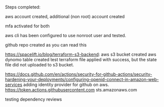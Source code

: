 Steps completed:

aws account created, additional (non root) account created

mfa activated for both

aws cli has been configured to use nonroot user and tested.

github repo created as you can read this

https://spacelift.io/blog/terraform-s3-backend:
aws s3 bucket created
aws dynomo  table created
test terraform file applied with success, but the state file did not uploaded to s3 bucket.

https://docs.github.com/en/actions/security-for-github-actions/security-hardening-your-deployments/configuring-openid-connect-in-amazon-web-services
adding identity provider for github on aws.
https://token.actions.githubusercontent.com
sts.amazonaws.com

testing dependency reviews



